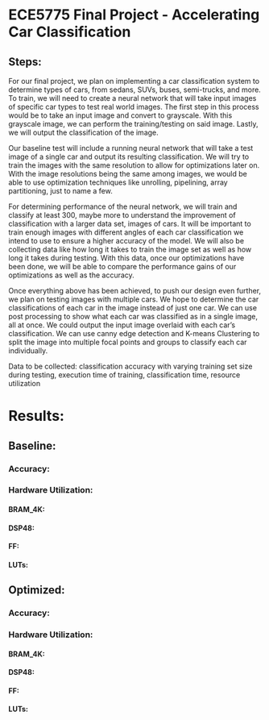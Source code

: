 # ECE5775 Final Project - Accelerating Car Classification

## Steps:
For our final project, we plan on implementing a car classification system to determine types of cars, from sedans, SUVs, buses, semi-trucks, and more. To train, we will need to create a neural network that will take input images of specific car types to test real world images. The first step in this process would be to take an input image and convert to grayscale. With this grayscale image, we can perform the training/testing on said image. Lastly, we will output the classification of the image.
	
Our baseline test will include a running neural network that will take a test image of a single car and output its resulting classification. We will try to train the images with the same resolution to allow for optimizations later on. With the image resolutions being the same among images, we would be able to use optimization techniques like unrolling, pipelining, array partitioning, just to name a few.
	
For determining performance of the neural network, we will train and classify at least 300, maybe more to understand the improvement of classification with a larger data set, images of cars. It will be important to train enough images with different angles of each car classification we intend to use to ensure a higher accuracy of the model. We will also be collecting data like how long it takes to train the image set as well as how long it takes during testing. With this data, once our optimizations have been done, we will be able to compare the performance gains of our optimizations as well as the accuracy.
	
Once everything above has been achieved, to push our design even further, we plan on testing images with multiple cars. We hope to determine the car classifications of each car in the image instead of just one car. We can use post processing to show what each car was classified as in a single image, all at once. We could output the input image overlaid with each car’s classification. We can use canny edge detection and K-means Clustering to split the image into multiple focal points and groups to classify each car individually.


Data to be collected: classification accuracy with varying training set size during testing, execution time of training, classification time, resource utilization


# Results:
## Baseline:
### Accuracy:
### Hardware Utilization:
#### BRAM_4K:
#### DSP48:
#### FF:
#### LUTs:

## Optimized:
### Accuracy:
### Hardware Utilization:
#### BRAM_4K:
#### DSP48:
#### FF:
#### LUTs:
